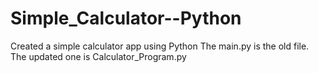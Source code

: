 # Simple_Calculator--Python
Created a simple calculator app using Python
The main.py is the old file. The updated one is Calculator_Program.py
